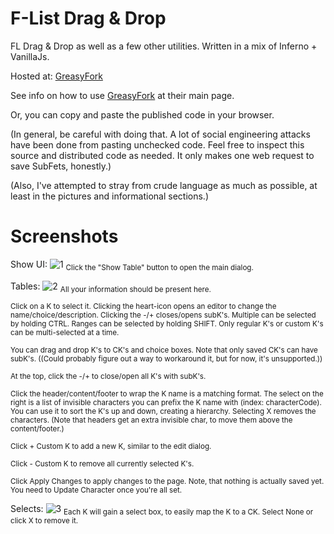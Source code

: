 # F-List Drag & Drop
FL Drag & Drop as well as a few other utilities. Written in a mix of Inferno + VanillaJs.

Hosted at: [GreasyFork](https://greasyfork.org/en/scripts/409850-f-l-drag-drop-1-0)

See info on how to use [GreasyFork](https://greasyfork.org/en) at their main page.

Or, you can copy and paste the published code in your browser.

(In general, be careful with doing that.  A lot of social engineering attacks have been done from pasting unchecked code.  Feel free to inspect this source and distributed code as needed.  It only makes one web request to save SubFets, honestly.)

(Also, I've attempted to stray from crude language as much as possible, at least in the pictures and informational sections.)



# Screenshots

Show UI:
![1](https://raw.githubusercontent.com/ZyLyXy/FLDragAndDrop/master/pics/showTable.png)
<sub>Click the "Show Table" button to open the main dialog.</sub>

Tables:
![2](https://raw.githubusercontent.com/ZyLyXy/FLDragAndDrop/master/pics/table.png)
<sub>All your information should be present here.</sub>

<sub>Click on a K to select it. Clicking the heart-icon opens an editor to change the name/choice/description.  Clicking the -/+ closes/opens subK's.
Multiple can be selected by holding CTRL.  Ranges can be selected by holding SHIFT.  Only regular K's or custom K's can be multi-selected at a time.</sub>

<sub>You can drag and drop K's to CK's and choice boxes.  Note that only saved CK's can have subK's. ((Could probably figure out a way to workaround it, but for now, it's unsupported.))</sub>

<sub>At the top, click the -/+ to close/open all K's with subK's.</sub>

<sub>Click the header/content/footer to wrap the K name is a matching format.  The select on the right is a list of invisible characters you can prefix the K name with (index: characterCode).  You can use it to sort the K's up and down, creating a hierarchy.  Selecting X removes the characters. (Note that headers get an extra invisible char, to move them above the content/footer.)</sub>

<sub>Click + Custom K to add a new K, similar to the edit dialog.</sub>

<sub>Click - Custom K to remove all currently selected K's.</sub>

<sub>Click Apply Changes to apply changes to the page.  Note, that nothing is actually saved yet.  You need to Update Character once you're all set.</sub>


Selects:
![3](https://raw.githubusercontent.com/ZyLyXy/FLDragAndDrop/master/pics/subSelects.png)
<sub>Each K will gain a select box, to easily map the K to a CK. Select None or click X to remove it.</sub>
